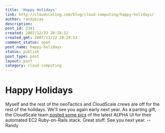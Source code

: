 ```yaml
---
title: 'Happy Holidays'
link: http://cloudscaling.com/blog/cloud-computing/happy-holidays/
author: randybias
description: 
post_id: 2341
created: 2007/12/22 20:28:52
created_gmt: 2007/12/22 20:28:52
comment_status: open
post_name: happy-holidays
status: publish
post_type: post
layout: post
category: cloud-computing
---
```


# Happy Holidays

Myself and the rest of the neoTactics and CloudScale crews are off for the rest of the holidays. We'll see you again early next year. As a parting gift, the CloudScale team [posted some pics](http://www.cloudscale.net/2007/12/22/xmas-sneak-a-peek) of the latest ALPHA UI for their automated EC2 Ruby-on-Rails stack. Great stuff. See you next year. \--Randy